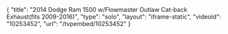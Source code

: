 {
    "title": "2014 Dodge Ram 1500 w\/Flowmaster Outlaw Cat-back Exhaust(fits 2009-2016)",
    "type": "solo",
    "layout": "iframe-static",
    "videoId": "10253452",
    "url": "\/tvpembed\/10253452"
}